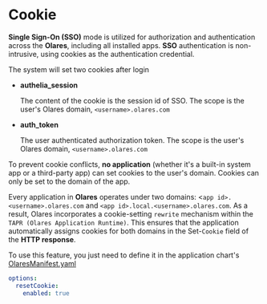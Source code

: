 # Cookie

**Single Sign-On (SSO)** mode is utilized for authorization and authentication across the **Olares**, including all installed apps. **SSO** authentication is non-intrusive, using cookies as the authentication credential.

The system will set two cookies after login

- **authelia_session**

  The content of the cookie is the session id of SSO. The scope is the user's Olares domain, `<username>.olares.com`

- **auth_token**

  The user authenticated authorization token. The scope is the user's Olares domain, `<username>.olares.com`

To prevent cookie conflicts, **no application** (whether it's a built-in system app or a third-party app) can set cookies to the user's domain. Cookies can only be set to the domain of the app.

Every application in **Olares** operates under two domains: <`app id>.<username>.olares.com` and `<app id>.local.<username>.olares.com`. As a result, Olares incorporates a cookie-setting `rewrite` mechanism within the `TAPR (Olares Application Runtime)`. This ensures that the application automatically assigns cookies for both domains in the Set-`Cookie` field of the **HTTP response**.

To use this feature, you just need to define it in the application chart's [OlaresManifest.yaml](../package/manifest.md#resetcookie)

```yaml
options:
  resetCookie:
    enabled: true

```